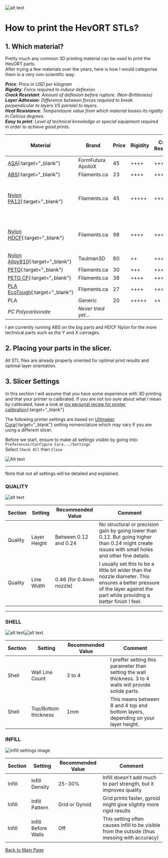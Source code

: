 ![alt text](/images/printbanner.png)
# How to print the HevORT STLs?

## 1. Which material?
Pretty much any common 3D printing material can be used to print the HevORT parts.  
After trying a few materials over the years, here is how I would categorise them in a very non-scientific way:


_**Price**: Price in USD per kilogram  
**Rigidity**: Force required to induce deflexion.  
**Crack Resistant**: Amount of deflexion before rupture. (Non-Brittleness)  
**Layer Adhesion**: Difference between forces required to break perpendicular to layers VS parralel to layers.  
**Heat Resistance**: Temperetaure value from which material looses its rigidity in Celcius degrees.  
**Easy to print**: Level of technical knowledge or special equipment required in order to achieve good prints._  


Material|Brand|Price|Rigidity|Crack Resistant|Layer Adhesion|Heat Resist|Easy to Print|Special Print Condition|
--------|-----|-----|--------|---------------|--------------|---------: |-------------|-----------------------|
[ASA](https://filaments.ca/collections/3d-filaments/diameter_1-75mm+brand_formfutura+application_weather-resistant){:target="_blank"}|FormFutura ApolloX|45|++++|+++|+++|98|++++|Enclosure|
[ABS](https://filaments.ca/collections/3d-filaments/diameter_1-75mm+material_abs+brand_filaments-ca){:target="_blank"}|Filaments.ca|23|++++|+++|++++|105|+++|Enclosure|
[Nylon PA12](https://filaments.ca/search?options%5Bunavailable_products%5D=show&options%5Bprefix%5D=last&q=nylon+pa12){:target="_blank"}|Filaments.ca|45|+++++|++++|+++++|110|+|SuperDry + Enclosure + Bed Adhesion compound
[Nylon HDCF](https://filaments.ca/products/heavy-duty-carbon-fiber-nylon-filament-1-75mm?_pos=7&_sid=4b8f2ed8b&_ss=r&variant=1500223668232){:target="_blank"}|Filaments.ca|98|++++|+++++|+++++|167|++|Dry + Enclosure + Bed Adhesion compound
[Nylon Alloy910](https://filaments.ca/products/alloy-910-1kg-black-1-75mm?_pos=11&_sid=ed1504fe8&_ss=r&variant=40372475272){:target="_blank"}|Taulman3D|60|++|+++++|+++++|82|++++|Dry|
[PETG](https://filaments.ca/collections/3d-filaments/diameter_1-75mm+material_petg+brand_filaments-ca){:target="_blank"}|Filaments.ca|30|+++|+++|++++|85|+++|Dry|
[PETG CF](https://filaments.ca/products/carbon-fiber-petg-filament-1-75mm?_pos=6&_sid=4f89c7644&_ss=r&variant=1299737051144){:target="_blank"}|Filaments.ca|38|++++|+++|+++|90|+++|Dry|
[PLA EcoTough](https://filaments.ca/collections/3d-filaments/diameter_1-75mm+material_ecotough-pla-2-0){:target="_blank"}|Filaments.ca|27|++++|+++|++++|70|+++++|NA|
PLA|Generic|20|+++++|++|++++|65|+++++|NA|
_PC Polycarbonate_| _Never tried yet..._

I am currently running ABS on the big parts and HDCF Nylon for the more technical parts such as the Y and X carriages.

## 2. Placing your parts in the slicer.
All STL files are already properly oriented for optimal print results and optimal layer orientation.  

## 3. Slicer Settings
In this section I will assume that you have some experience with 3D printing and that your printer is calibrated.  If you are not too sure about what I mean by calibrated, have a look at [my personal recipe for printer calibration](/printercalibration.md){:target="_blank"}

The following printer settings are based on [Ultimaker Cura](https://ultimaker.com/software/ultimaker-cura){:target="_blank"} setting nomenclature which may vary if you are using a different slicer.

Before we start, ensure to make all settings visible by going into:  
`Preferences/Configure Cura.../Settings`  
Select `Check All` then `Close`  

![Alt text](/images/allsettings.png)  

____________________________________________________________________________________  


Note that not all settings will be detailed and explained.

### QUALITY

![alt text](/images/cura_quality.png)  


Section|Setting|Recommended Value|Comment
-------|-------|-----------------|-------
Quality|Layer Height|Between 0.12 and 0.24| No structural or precision gain by going lower than 0.12. But going higher than 0.24 might create issues with small holes and other fine details.
Quality|Line Width|0.46 (for 0.4mm nozzle)|I usually set this to be a little bit wider than the nozzle diameter.  This ensures a better pressure of the layer against the part while providing a better finish I feel.  

______________________________________________________________________________  


### SHELL

![alt text](/images/cura_shell1.png)![alt text](/images/cura_shell2.png)

Section|Setting|Recommended Value|Comment
-------|-------|-----------------|-------
Shell|Wall Line Count|3 to 4|I preffer setting this parameter than setting the wall thickness. 3 to 4 walls will provide solide parts.
Shell|Top/Bottom thickness|1mm|This means between 8 and 4 top and bottom layers, depending on your layer height.

### INFILL

![infill settings image](/images/cura_infill1.png)

Section|Setting|Recommended Value|Comment 
-------|-------|-----------------|-------
Infill|Infill Density|25-30%|Infill doesn't add much to part strength, but it improves quality
Infill|Infill Pattern|Grid or Gyroid|Grid prints faster, gyroid might give slightly more rigid results
Infill|Infill Before Walls|Off|This setting often causes infill to be visible from the outside (thus messing with accuracy)





[Back to Main Page](/README.md)
